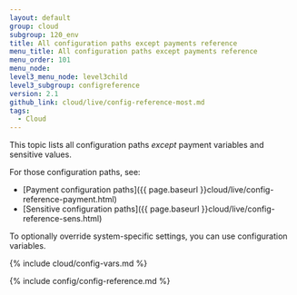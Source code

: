 ```yaml
---
layout: default
group: cloud
subgroup: 120_env
title: All configuration paths except payments reference
menu_title: All configuration paths except payments reference
menu_order: 101
menu_node:
level3_menu_node: level3child
level3_subgroup: configreference
version: 2.1
github_link: cloud/live/config-reference-most.md
tags:
  - Cloud
---
```


This topic lists all configuration paths _except_ payment variables and sensitive values.

For those configuration paths, see:

*	[Payment configuration paths]({{ page.baseurl }}cloud/live/config-reference-payment.html)
*	[Sensitive configuration paths]({{ page.baseurl }}cloud/live/config-reference-sens.html)

To optionally override system-specific settings, you can use configuration variables.

{% include cloud/config-vars.md %}

{% include config/config-reference.md %}
